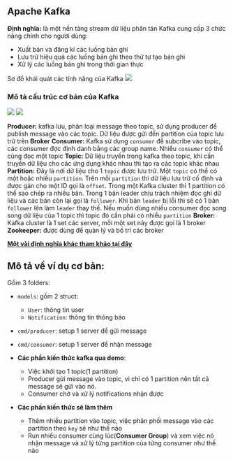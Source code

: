 ## Apache Kafka
**Định nghĩa:** là một nền tảng stream dữ liệu phân tán
Kafka cung cấp 3 chức năng chính cho người dùng:
- Xuất bản và đăng kí các luồng bản ghi
- Lưu trữ hiệu quả các luồng bản ghi theo thứ tự tạo bản ghi
- Xử lý các luồng bản ghi trong thời gian thực

Sơ đồ khái quát các tính năng của Kafka
<img src="https://images.viblo.asia/95772af1-1227-41ea-a13d-6ca79be78e60.png"/>

### Mô tả cấu trúc cơ bản của Kafka
<img src="https://images.viblo.asia/e688b9a2-daf0-4efd-91be-529b368a9e2c.png"/>

<img src="https://images.viblo.asia/eabf0b4b-2cf2-4398-a20e-9dd312a93fb7.png" />

**Producer:** kafka lưu, phân loại message theo topic, sử dụng producer để publish message vào các topic. Dữ liệu được gửi đến partition của topic lưu trữ trên **Broker**
**Consumer:** Kafka sử dụng `consumer` để subcribe vào topic, các consumer đợc định danh bằng các group name. Nhiều `consumer` có thể cùng đọc một topic
**Topic:** Dữ liệu truyền trong kafka theo topic, khi cần truyền dữ liệu cho các ứng dụng khác nhau thì tạo ra các topic khác nhau
**Partition:** Đây là nơi dữ liệu cho 1 `topic` được lưu trữ. Một `topic` có thể có một hoặc nhiều `partition`. Trên mỗi `partition` thì dữ liệu lưu trữ cố định và được gán cho một ID gọi là `offset`. Trong một Kafka cluster thì 1 partition có thể sao chép ra nhiều bản. Trong 1 bản leader chịu trách nhiệm đọc ghi dữ liệu và các bản còn lại gọi là `follower`. Khi bản `leader` bị lỗi thì sẽ có 1 bản `follower` lên làm `leader` thay thế. Nếu muốn dùng nhiều consumer đọc song song dữ liệu của 1 topic thì topic đó cần phải có nhiều `partition`
**Broker:** Kafka cluster là 1 set các server, mỗi một set này được gọi là 1 broker
**Zookeeper:** được dùng để quản lý và bố trí các broker

**[Một vài định nghĩa khác tham khảo tại đây](https://viblo.asia/p/kafka-nhung-khai-niem-thuat-ngu-va-giai-thich-ve-nhung-thu-ma-kafka-co-the-lam-duoc-MkNLrZ9wLgA)**


## Mô tả về ví dụ cơ bản:

Gồm 3 folders:
- `models`: gồm 2 struct:
    - `User`: thông tin user
    - `Notification`: thông tin thông báo
- `cmd/producer`: setup 1 server để gửi message 
- `cmd/consumer`: setup 1 server để nhận message

- **Các phần kiến thức kafka qua demo**:
    - Việc khởi tạo 1 topic(1 partition)
    - Producer gửi message vào topic, vì chỉ có 1 partition nên tất cả message sẽ gửi vào nó.
    - Consumer chờ và xử lý notifications nhận được
- **Các phần kiến thức sẽ làm thêm**
    - Thêm nhiều partition vào topic, việc phân phối message vào các partition theo `key` sẽ như thế nào
    - Run nhiều consumer cùng lúc(**Consumer Group**) và xem việc nó nhận message và xử lý từng partition của từng consumer như thế nào